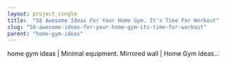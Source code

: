 ```yaml
---
layout: project_single
title:  "58 Awesome Ideas For Your Home Gym. It's Time For Workout"
slug: "58-awesome-ideas-for-your-home-gym-its-time-for-workout"
parent: "home-gym-ideas"
---
```

home gym ideas | Minimal equipment. Mirrored wall | Home Gym Ideas…